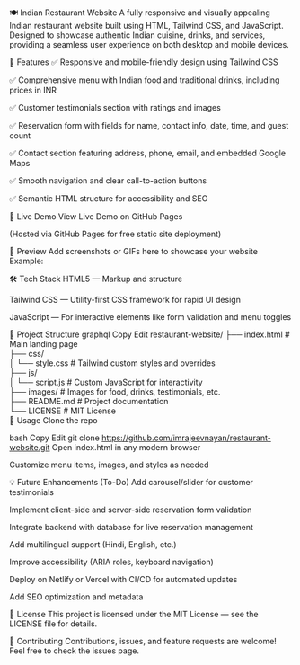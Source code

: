 🍽️ Indian Restaurant Website
A fully responsive and visually appealing Indian restaurant website built using HTML, Tailwind CSS, and JavaScript. Designed to showcase authentic Indian cuisine, drinks, and services, providing a seamless user experience on both desktop and mobile devices.

🌟 Features
✅ Responsive and mobile-friendly design using Tailwind CSS

✅ Comprehensive menu with Indian food and traditional drinks, including prices in INR

✅ Customer testimonials section with ratings and images

✅ Reservation form with fields for name, contact info, date, time, and guest count

✅ Contact section featuring address, phone, email, and embedded Google Maps

✅ Smooth navigation and clear call-to-action buttons

✅ Semantic HTML structure for accessibility and SEO

🚀 Live Demo
View Live Demo on GitHub Pages

(Hosted via GitHub Pages for free static site deployment)

📸 Preview
Add screenshots or GIFs here to showcase your website
Example:

🛠️ Tech Stack
HTML5 — Markup and structure

Tailwind CSS — Utility-first CSS framework for rapid UI design

JavaScript — For interactive elements like form validation and menu toggles

📂 Project Structure
graphql
Copy
Edit
restaurant-website/
├── index.html          # Main landing page  
├── css/                
│   └── style.css       # Tailwind custom styles and overrides  
├── js/                 
│   └── script.js       # Custom JavaScript for interactivity  
├── images/             # Images for food, drinks, testimonials, etc.  
├── README.md           # Project documentation  
└── LICENSE             # MIT License  
📝 Usage
Clone the repo

bash
Copy
Edit
git clone https://github.com/imrajeevnayan/restaurant-website.git
Open index.html in any modern browser

Customize menu items, images, and styles as needed

💡 Future Enhancements (To-Do)
 Add carousel/slider for customer testimonials

 Implement client-side and server-side reservation form validation

 Integrate backend with database for live reservation management

 Add multilingual support (Hindi, English, etc.)

 Improve accessibility (ARIA roles, keyboard navigation)

 Deploy on Netlify or Vercel with CI/CD for automated updates

 Add SEO optimization and metadata

📄 License
This project is licensed under the MIT License — see the LICENSE file for details.

🤝 Contributing
Contributions, issues, and feature requests are welcome! Feel free to check the issues page.

